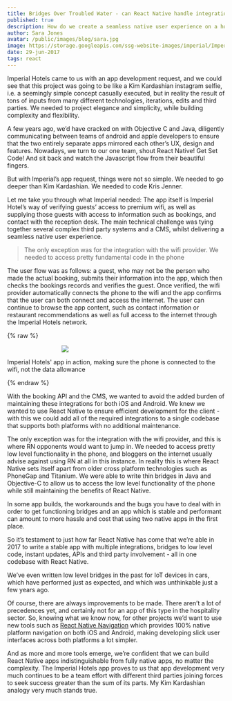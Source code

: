 ```yaml
---
title: Bridges Over Troubled Water - can React Native handle integrations?
published: true
description: How do we create a seamless native user experience on a hotel app, while integrating three different third parties at the same time?
author: Sara Jones
avatar: /public/images/blog/sara.jpg
image: https://storage.googleapis.com/ssg-website-images/imperial/Imperial-hotels-facebook-cover-photo.jpg
date: 29-jun-2017
tags: react
---
```


Imperial Hotels came to us with an app development request, and we could see that this project was going to be like a Kim Kardashian instagram selfie, i.e. a seemingly simple concept casually executed, but in reality the result of tons of inputs from many different technologies, iterations, edits and third parties. We needed to project elegance and simplicity, while building complexity and flexibility.

A few years ago, we’d have cracked on with Objective C and Java, diligently communicating between teams of android and apple developers to ensure that the two entirely separate apps mirrored each other’s UX, design and features. Nowadays, we turn to our one team, shout React Native! Get Set Code! And sit back and watch the Javascript flow from their beautiful fingers.

But with Imperial’s app request, things were not so simple. We needed to go deeper than Kim Kardashian. We needed to code Kris Jenner.

Let me take you through what Imperial needed: The app itself is Imperial Hotel’s way of verifying guests’ access to premium wifi, as well as supplying those guests with access to information such as bookings, and contact with the reception desk. The main technical challenge was tying together several complex third party systems and a CMS, whilst delivering a seamless native user experience.

>The only exception was for the integration with the wifi provider. We needed to access pretty fundamental code in the phone

The user flow was as follows: a guest, who may not be the person who made the actual booking, submits their information into the app, which then checks the bookings records and verifies the guest. Once verified, the wifi provider automatically connects the phone to the wifi and the app confirms that the user can both connect and access the internet. The user can continue to browse the app content, such as contact information or restaurant recommendations as well as full access to the internet through the Imperial Hotels network.

{% raw %}
<div class="text-center">
    <img style="padding: 0 25%;" class="img-responsive mb-5 mt-5" src="https://storage.googleapis.com/ssg-website-images/imperial/imperial-app.png" />
    <p class="image-caption">Imperial Hotels' app in action, making sure the phone is connected to the wifi, not the data allowance</p>
</div>
{% endraw %}

With the booking API and the CMS, we wanted to avoid the added burden of maintaining these integrations for both iOS and Android. We knew we wanted to use React Native to ensure efficient development for the client - with this we could add all of the required integrations to a single codebase that supports both platforms with no additional maintenance.

The only exception was for the integration with the wifi provider, and this is where RN opponents would want to jump in. We needed to access pretty low level functionality in the phone, and bloggers on the internet usually advise against using RN at all in this instance.  In reality this is where React Native sets itself apart from older cross platform technologies such as PhoneGap and Titanium. We were able to write thin bridges in Java and Objective-C to allow us to access the low level functionality of the phone while still maintaining the benefits of React Native.

In some app builds, the workarounds and the bugs you have to deal with in order to get functioning bridges and an app which is stable and performant can amount to more hassle and cost that using two native apps in the first place.

So it’s testament to just how far React Native has come that we’re able in 2017 to write a stable app with multiple integrations, bridges to low level code, instant updates, APIs and third party involvement - all in one codebase with React Native.

We’ve even written low level bridges in the past for IoT devices in cars, which have performed just as expected, and which was unthinkable just a few years ago.

Of course, there are always improvements to be made. There aren’t a lot of precedences yet, and certainly not for an app of this type in the hospitality sector. So, knowing what we know now, for other projects we’d want to use new tools such as [React Native Navigation](https://github.com/wix/react-native-navigation) which provides 100% native platform navigation on both iOS and Android, making developing slick user interfaces across both platforms a lot simpler.

And as more and more tools emerge, we’re confident that we can build React Native apps indistinguishable from fully native apps, no matter the complexity. The Imperial Hotels app proves to us that app development very much continues to be a team effort with different third parties joining forces to seek success greater than the sum of its parts. My Kim Kardashian analogy very much stands true.
